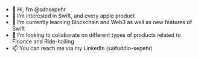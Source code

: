 - 👋 Hi, I’m @sdnsepehr
- 👀 I’m interested in Swift, and every apple product
- 🌱 I’m currently learning Blockchain and Web3 as well as new features of Swift
- 💞️ I’m looking to collaborate on different types of products related to Finance and Ride-hailing
- 📫 You can reach me via my LinkedIn (saifuddin-sepehr)

<!---
sdnsepehr/sdnsepehr is a ✨ special ✨ repository because its `README.md` (this file) appears on your GitHub profile.
You can click the Preview link to take a look at your changes.
--->
